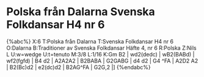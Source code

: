 # Polska från Dalarna Svenska Folkdansar H4 nr 6

{%abc%}
X:6
T:Polska från Dalarna
T:Svenska Folkdansar H4 nr 6
O:Dalarna
B:Traditioner av Svenska Folkdansar Häfte 4, nr 6
R:Polska
Z:Nils L
U:w=wedge
U:t=tenuto
M:3/8
L:1/16
K:Gm
B2 | wd2(dedc) | wB2(BABd) | wf2(fgfd) | B4 d2 | 
A2A2A2 | B2BABA | G2GABG | d4 d2 | G4 ^FA | A2D2 A2 | 
B2(Bc)d2 | e2(dc)d2 | B2AG^FA | G2G,2 |]
{%endabc%}
